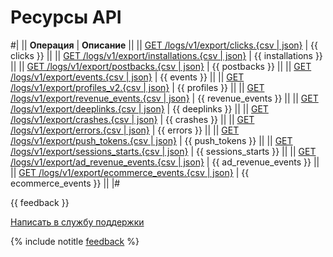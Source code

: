 # Ресурсы API

#|
|| **Операция** | **Описание** ||
|| [GET /logs/v1/export/clicks.{csv \| json}](clicks.md) | {{ clicks }} ||
|| [GET /logs/v1/export/installations.{csv \| json}](installations.md) | {{ installations }} ||
|| [GET /logs/v1/export/postbacks.{csv \| json}](postbacks.md) | {{ postbacks }} ||
|| [GET /logs/v1/export/events.{csv \| json}](events.md) | {{ events }} ||
|| [GET /logs/v1/export/profiles_v2.{csv \| json}](profiles.md) | {{ profiles }} ||
|| [GET /logs/v1/export/revenue_events.{csv \| json}](revenue_events.md) | {{ revenue_events }} ||
|| [GET /logs/v1/export/deeplinks.{csv \| json}](deeplinks.md) | {{ deeplinks }} ||
|| [GET /logs/v1/export/crashes.{csv \| json}](crashes.md) | {{ crashes }} ||
|| [GET /logs/v1/export/errors.{csv \| json}](errors.md) | {{ errors }} ||
|| [GET /logs/v1/export/push_tokens.{csv \| json}](push_tokens.md) | {{ push_tokens }} ||
|| [GET /logs/v1/export/sessions_starts.{csv \| json}](sessions_starts.md) | {{ sessions_starts }} ||
|| [GET /logs/v1/export/ad_revenue_events.{csv \| json}](ad_revenue_events.md) | {{ ad_revenue_events }} ||
|| [GET /logs/v1/export/ecommerce_events.{csv \| json}](ecommerce_events.md) | {{ ecommerce_events }} ||
|#

{{ feedback }}

<a href="../../../troubleshooting/feedback-new.html">
  <span class="button">Написать в службу поддержки</span>
</a>

{% include notitle [feedback](../../../_includes/feedback-button.md) %}
